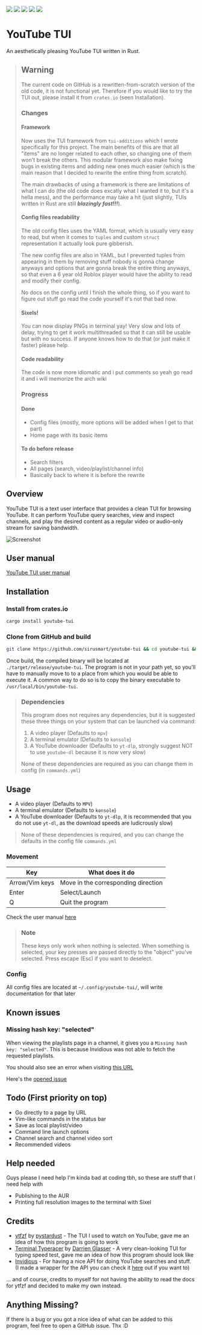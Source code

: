 ![](https://img.shields.io/github/languages/top/siriusmart/youtube-tui?label=rust)
![](https://shields.io/github/license/siriusmart/youtube-tui)
[![](https://img.shields.io/crates/d/youtube-tui?label=crates.io%20downloads)](https://crates.io/crates/youtube-tui)
[![](https://img.shields.io/crates/v/youtube-tui?label=crates.io%20version)](https://crates.io/crates/youtube-tui)
![](https://shields.io/github/stars/siriusmart/youtube-tui?style=social)

# YouTube TUI

An aesthetically pleasing YouTube TUI written in Rust.

> ## Warning
> 
> The current code on GitHub is a rewritten-from-scratch version of the old code, it is not functional yet. Therefore if you would like to try the TUI out, please install it from `crates.io` (seen Installation).
> 
> ### Changes
> 
> #### Framework
> Now uses the TUI framework from `tui-additions` which I wrote specifically for this project. The main benefits of this are that all "items" are no longer related to each other, so changing one of them won't break the others. This modular framework also make fixing bugs in existing items and adding new ones much easier (which is the main reason that I decided to rewrite the entire thing from scratch).
> 
> The main drawbacks of using a framework is there are limitations of what I can do (the old code does excatly what I wanted it to, but it's a hella mess), and the performance may take a hit (just slightly, TUIs written in Rust are still ***blazingly fast!!!***).
> 
> #### Config files readability
> 
> The old config files uses the YAML format, which is usually very easy to read, but when it comes to `tuples` and custom `struct` representation it actually look pure gibberish.
> 
> The new config files are also in YAML, but I prevented tuples from appearing in them by removing stuff nobody is gonna change anyways and options that are gonna break the entire thing anyways, so that even a 6 year old Roblox player would have the ability to read and modify their config.
> 
> No docs on the config until I finish the whole thing, so if you want to figure out stuff go read the code yourself it's not that bad now.
> 
> #### Sixels!
> 
> You can now display PNGs in terminal yay! Very slow and lots of delay, trying to get it work multithreaded so that it can still be usable but with no success. If anyone knows how to do that (or just make it faster) please help.
> 
> #### Code readability
> 
> The code is now more idiomatic and i put comments so yeah go read it and i will memorize the arch wiki
> 
> ### Progress
> 
> #### Done
> 
> - Config files (mostly, more options will be added when I get to that part)
> - Home page with its basic items
> 
> #### To do before release
> 
> - Search filters
> - All pages (search, video/playlist/channel info)
> - Basically back to where it is before the rewrite

## Overview
YouTube TUI is a text user interface that provides a clean TUI for browsing YouTube. It can perform YouTube query searches, view and inspect channels, and play the desired content as a regular video or audio-only stream for saving bandwidth.


![Screenshot](https://cdn.discordapp.com/attachments/906941311142219816/990684947830419526/Screenshot_20220626_192433.png)

## User manual

[YouTube TUI user manual](https://siriusmart.github.io/youtube-tui)

## Installation

### Install from crates.io

```bash
cargo install youtube-tui
```

### Clone from GitHub and build
```bash
git clone https://github.com/sirusmart/youtube-tui && cd youtube-tui && cargo build --release
```
Once build, the compiled binary will be located at `./target/release/youtube-tui`. The program is not in your path yet, so you'll have to manually move to to a place from which you would be able to execute it. A common way to do so is to copy the binary executable to `/usr/local/bin/youtube-tui`. 

> ### Dependencies
>
> This program does not requires any dependencies, but it is suggested these three things on your system that can be launched via command:
>
> 1. A video player (Defaults to `mpv`)
> 2. A terminal emulator (Defaults to `konsole`)
> 3. A YouTube downloader (Defaults to `yt-dlp`, strongly suggest NOT to use `youtube-dl` because it is now very slow)
>
> None of these dependencies are required as you can change them in config (in `commands.yml`)

## Usage

* A video player (Defaults to `MPV`)
* A terminal emulator (Defaults to `konsole`)
* A YouTube downloader (Defaults to `yt-dlp`, it is recommended that you do not use  `yt-dl`, as the download speeds are ludicrously slow)

> None of these dependencies is required, and you can change the defaults in the config file `commands.yml`

### Movement

|Key|What does it do|
|---|---|
|Arrow/Vim keys|Move in the corresponding direction|
|Enter|Select/Launch|
|Q|Quit the program|

Check the user manual [here](https://siriusmart.github.io/youtube-tui)

> ### Note
>
> These keys only work when nothing is selected. When something is selected, your key presses are passed directly to the "object" you've selected. Press escape (Esc) if you want to deselect.

### Config

All config files are located at `~/.config/youtube-tui/`, will write documentation for that later

## Known issues

### Missing hash key: "selected"

When viewing the playlists page in a channel, it gives you a `Missing hash key: "selected"`. This is because Invidious was not able to fetch the requested playlists.

You should also see an error when visiting [this URL](https://vid.puffyan.us/api/v1/channels/UCAkuTH35kk3W1EL9vq6dj6A/playlists)

Here's the [opened issue](https://github.com/iv-org/invidious/issues/3154)

## Todo (First priority on top)

* Go directly to a page by URL
* Vim-like commands in the status bar
* Save as local playlist/video
* Command line launch options
* Channel search and channel video sort
* Recommended videos

## Help needed

Guys please I need help I'm kinda bad at coding tbh, so these are stuff that I need help with

* Publishing to the AUR
* Printing full resolution images to the terminal with Sixel

## Credits

* [ytfzf](https://github.com/pystardust/ytfzf) by [pystardust](https://github.com/pystardust) - The TUI I used to watch on YouTube, gave me an idea of how this program is going to work
* [Terminal Typeracer](https://gitlab.com/ttyperacer/terminal-typeracer) by [Darrien Glasser](https://gitlab.com/DarrienG) - A very clean-looking TUI for typing speed test, gave me an idea of how this program should look like
* [Invidious](https://invidious.io) - For having a nice API for doing YouTube searches and stuff. (I made a wrapper for the API you can check it [here](https://crates.io/crates/invidious) out if you want to)


... and of course, credits to myself for not having the ability to read the docs for ytfzf and decided to make my own instead. 

## Anything Missing?

If there is a bug or you got a nice idea of what can be added to this program, feel free to open a GitHub issue. Thx :D
